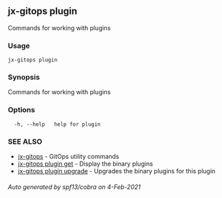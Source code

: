 ## jx-gitops plugin

Commands for working with plugins

### Usage

```
jx-gitops plugin
```

### Synopsis

Commands for working with plugins

### Options

```
  -h, --help   help for plugin
```

### SEE ALSO

* [jx-gitops](jx-gitops.md)	 - GitOps utility commands
* [jx-gitops plugin get](jx-gitops_plugin_get.md)	 - Display the binary plugins
* [jx-gitops plugin upgrade](jx-gitops_plugin_upgrade.md)	 - Upgrades the binary plugins for this plugin

###### Auto generated by spf13/cobra on 4-Feb-2021
